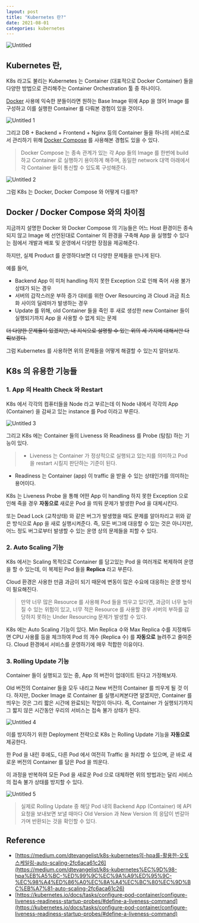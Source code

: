 ```yaml
---
layout: post
title: "Kubernetes 란?"
date: 2021-08-01
categories: kubernetes
---
```


![Untitled](https://user-images.githubusercontent.com/52827441/163086106-7de7c1d4-421b-4603-9b6f-d43d7fab01ac.png)

## Kubernetes 란,

K8s 라고도 불리는 Kubernetes 는 Container (대표적으로 Docker Container) 들을 다양한 방법으로 관리해주는 Container Orchestration 툴 중 하나이다.

[Docker](https://www.docker.com/) 사용에 익숙한 분들이라면 원하는 Base Image 위에 App 을 얹어 Image 를 구성하고 이를 실행한 Container 를 다뤄본 경험이 있을 것이다.

![Untitled 1](https://user-images.githubusercontent.com/52827441/163086088-6700f6f0-a32d-4aea-aaf3-e1ea849b2352.png)


그리고 DB + Backend + Frontend + Nginx 등의 Container 들을 하나의 서비스로서 관리하기 위해 [Docker Compose](https://docs.docker.com/compose/) 를 사용해본 경험도 있을 수 있다.

> Docker Compose 는 종속 관계가 있는 각 App 들의 Image 를 한번에 build 하고 Container 로 실행하기 용이하게 해주며, 동일한 network 대역 아래에서 각 Container 들이 통신할 수 있도록 구성해준다.
> 

![Untitled 2](https://user-images.githubusercontent.com/52827441/163086094-92768d25-e9fc-4096-aa32-a757777761c3.png)

그럼 K8s 는 Docker, Docker Compose 와 어떻게 다를까?

## Docker / Docker Compose 와의 차이점

지금까지 설명한 Docker 와 Docker Compose 의 기능들은 어느 Host 환경이든 종속되지 않고 Image 에 선언된대로 Container 의 환경을 구축해 App 을 실행할 수 있다는 점에서 개발과 배포 및 운영에서 다양한 장점을 제공해준다.

하지만, 실제 Product 를 운영하다보면 더 다양한 문제들을 만나게 된다.

예를 들어,

- Backend App 이 미처 handling 하지 못한 Exception 으로 인해 죽어 사용 불가 상태가 되는 경우
- 서버의 갑작스러운 부하 증가 대비를 위한 Over Resourcing 과 Cloud 과금 최소화 사이의 딜레마가 발생하는 경우
- Update 를 위해, old Container 들을 죽인 후 새로 생성한 new Container 들이 실행되기까지 App 을 사용할 수 없게 되는 문제

~~더 다양한 문제들이 있겠지만, 내 지식으로 설명할 수 있는 위의 세 가지에 대해서만 다뤄보겠다.~~

그럼 Kubernetes 를 사용하면 위의 문제들을 어떻게 해결할 수 있는지 알아보자.

## K8s 의 유용한 기능들

### 1. App 의 Health Check 와 Restart

K8s 에서 각각의 컴퓨터들을 Node 라고 부르는데 이 Node 내에서 각각의 App (Container) 을 감싸고 있는 instance 를 Pod 이라고 부른다.

![Untitled 3](https://user-images.githubusercontent.com/52827441/163086098-c85b1e28-203e-47a4-a656-5d8cbbdf6cd6.png)

그리고 K8s 에는 Container 들의 Liveness 와 Readiness 를 Probe (탐침) 하는 기능이 있다.

> - Liveness 는 Container 가 정상적으로 실행되고 있는지를 의미하고 Pod 을 restart 시킬지 판단하는 기준이 된다.
- Readiness 는 Container (app) 이 traffic 을 받을 수 있는 상태인가를 의미하는 용어이다.
> 

K8s 는 Liveness Probe 을 통해 어떤 App 이 handling 하지 못한 Exception 으로 인해 죽을 경우 **자동으로** 새로운 Pod 을 띄워 문제가 발생한 Pod 을 대체시킨다.

또는 Dead Lock (교착상태) 와 같은 버그가 발생했을 때도 문제를 알아차리고 위와 같은 방식으로 App 을 새로 실행시켜준다. 즉, 모든 버그에 대응할 수 있는 것은 아니지만, 어느 정도 버그로부터 발생할 수 있는 운영 상의 문제들을 피할 수 있다.

### 2. Auto Scaling 기능

K8s 에서는 Scaling 목적으로 Container 를 담고있는 Pod 을 여러개로 복제하여 운영을 할 수 있는데, 이 복제된 Pod 들을 **Replica** 라고 부른다.

Cloud 환경은 사용한 만큼 과금이 되기 때문에 변동이 많은 수요에 대응하는 운영 방식이 필요해진다.

> 만약 너무 많은 Resource 를 사용해 Pod 들을 띄우고 있다면, 과금이 너무 높아질 수 있는 위험이 있고, 너무 적은 Resource 를 사용할 경우 서버의 부하를 감당하지 못하는 Under Resourcing 문제가 발생할 수 있다.
> 

K8s 에는 Auto Scaling 기능이 있다. Min Replica 수와 Max Replica 수를 지정해두면 CPU 사용률 등을 체크하여 Pod 의 개수 (Replica 수) 를 **자동으로** 늘려주고 줄여준다. Cloud 환경에서 서비스를 운영하기에 매우 적합한 이유이다.

### 3. Rolling Update 기능

Container 들이 실행되고 있는 중, App 의 버전이 업데이트 된다고 가정해보자.

Old 버전의 Container 들을 모두 내리고 New 버전의 Container 를 띄우게 될 것 이다. 하지만, Docker Image 로 Container 를 실행시켜본다면 알겠지만, Container 를 띄우는 것은 그리 짧은 시간에 완료되는 작업이 아니다. 즉, Container 가 실행되기까지 그 짧지 않은 시간동안 우리의 서비스는 접속 불가 상태가 된다.

![Untitled 4](https://user-images.githubusercontent.com/52827441/163086102-d876f84a-26c5-4ecf-b991-013fb374e970.png)

이를 방지하기 위한 Deployment 전략으로 K8s 는 Rolling Update 기능을 **자동으로** 제공한다.

한 Pod 을 내린 후에도, 다른 Pod 에서 여전히 Traffic 을 처리할 수 있으며, 곧 바로 새로운 버전의 Container 를 담은 Pod 을 띄운다. 

이 과정을 반복하여 모든 Pod 을 새로운 Pod 으로 대체하면 위의 방법과는 달리 서비스의 접속 불가 상태를 방지할 수 있다.

![Untitled 5](https://user-images.githubusercontent.com/52827441/163086105-d77d6d92-fd67-44c8-8c28-8b49cf0eeac6.png)

> 실제로 Rolling Update 중 해당 Pod 내의 Backend App (Container) 에 API 요청을 보내보면 보낼 때마다 Old Version 과 New Version 의 응답이 번갈아가며 반환되는 것을 확인할 수 있다.
> 

## Reference

- [https://medium.com/dtevangelist/k8s-kubernetes의-hpa를-활용한-오토스케일링-auto-scaling-2fc6aca61c26](https://medium.com/dtevangelist/k8s-kubernetes%EC%9D%98-hpa%EB%A5%BC-%ED%99%9C%EC%9A%A9%ED%95%9C-%EC%98%A4%ED%86%A0%EC%8A%A4%EC%BC%80%EC%9D%BC%EB%A7%81-auto-scaling-2fc6aca61c26)
- [https://kubernetes.io/docs/tasks/configure-pod-container/configure-liveness-readiness-startup-probes/#define-a-liveness-command](https://kubernetes.io/docs/tasks/configure-pod-container/configure-liveness-readiness-startup-probes/#define-a-liveness-command)
